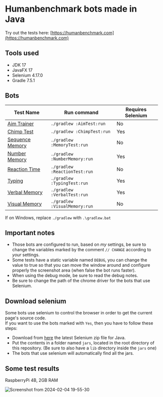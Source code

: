 # Humanbenchmark bots made in Java
Try out the tests here: [https://humanbenchmark.com](https://humanbenchmark.com)

## Tools used
* JDK 17
* JavaFX 17
* Selenium 4.17.0
* Gradle 7.5.1

## Bots
| Test Name | Run command | Requires Selenium
--- | --- | ---
| [Aim Trainer](https://humanbenchmark.com/tests/aim) | `./gradlew :AimTest:run` | No
| [Chimp Test](https://humanbenchmark.com/tests/chimp) | `./gradlew :ChimpTest:run` | Yes
| [Sequence Memory](https://humanbenchmark.com/tests/sequence) | `./gradlew :MemoryTest:run` | No
| [Number Memory](https://humanbenchmark.com/tests/number-memory)  | `./gradlew :NumberMemory:run` | Yes
| [Reaction Time](https://humanbenchmark.com/tests/reactiontime) | `./gradlew :ReactionTest:run` | No
| [Typing](https://humanbenchmark.com/tests/typing) | `./gradlew :TypingTest:run` | Yes
| [Verbal Memory](https://humanbenchmark.com/tests/verbal-memory) | `./gradlew :VerbalTest:run` | Yes
| [Visual Memory](https://humanbenchmark.com/tests/memory) | `./gradlew :VisualMemory:run` | No

If on Windows, replace `./gradlew` with `.\gradlew.bat`

## Important notes
* Those bots are configured to run, based on *my* settings, be sure to change the variables marked by the comment `// CHANGE` according to *your* settings.
* Some tests have a static variable named `DEBUG`, you can change the value to true so that you can move the window around and configure properly the screenshot area (when false the bot runs faster).
* When using the debug mode, be sure to read the debug notes.
* Be sure to change the path of the chrome driver for the bots that use Selenium.

## Download selenium
Some bots use selenium to control the browser in order to get the current page's source code.  
If you want to use the bots marked with `Yes`, then you have to follow these steps:
* Download from [here](https://www.selenium.dev/downloads/) the latest Selenium zip file for Java.
* Put the contents in a folder named `jars`, located in the root directory of this repository. (Be sure to also have a `lib` directory inside the `jars` one)
* The bots that use selenium will automatically find all the jars.

## Some test results
RaspberryPi 4B, 2GB RAM

![Screenshot from 2024-02-04 19-55-30](https://github.com/OrangoMango/HumanBenchmark/assets/61402409/3291ffc8-27e4-48bb-bda8-5ed4b7c88f38)
